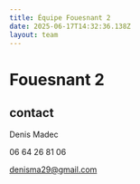 ```yaml
---
title: Équipe Fouesnant 2
date: 2025-06-17T14:32:36.138Z
layout: team
---
```


# Fouesnant 2



## contact 

Denis Madec

06 64 26 81 06

denisma29@gmail.com

